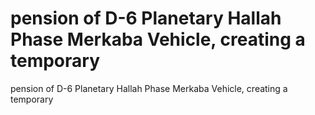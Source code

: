 # pension of D-6 Planetary Hallah Phase Merkaba Vehicle, creating a temporary

pension of D-6 Planetary Hallah Phase Merkaba Vehicle, creating a temporary